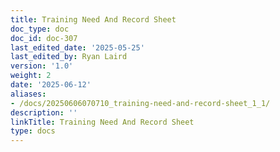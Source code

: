 ```yaml
---
title: Training Need And Record Sheet
doc_type: doc
doc_id: doc-307
last_edited_date: '2025-05-25'
last_edited_by: Ryan Laird
version: '1.0'
weight: 2
date: '2025-06-12'
aliases:
- /docs/20250606070710_training-need-and-record-sheet_1_1/
description: ''
linkTitle: Training Need And Record Sheet
type: docs
---
```


